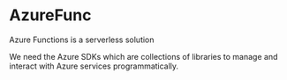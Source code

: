 # AzureFunc
Azure Functions is a serverless solution 

We need the Azure SDKs which are collections of libraries to manage and interact with Azure services programmatically.
